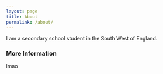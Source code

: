 ```yaml
---
layout: page
title: About
permalink: /about/
---
```


I am a secondary school student in the South West of England.

### More Information

lmao



